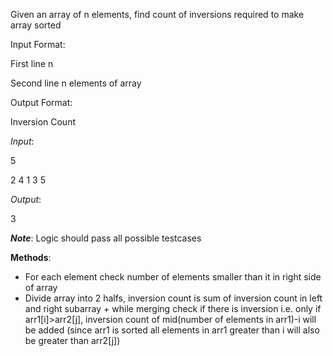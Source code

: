 Given an array of n elements, find count of inversions required to make array sorted

Input Format:

First line n

Second line n elements of array


Output Format:

Inversion Count


*Input*: 

5

2 4 1 3 5 


*Output*: 

3


__*Note*__: Logic should pass all possible testcases


**Methods**:
- For each element check number of elements smaller than it in right side of array
- Divide array into 2 halfs, inversion count is sum of inversion count in left and right subarray + while merging check if there is inversion i.e. only if arr1[i]>arr2[j], inversion count of mid(number of elements in arr1)-i will be added (since arr1 is sorted all elements in arr1 greater than i will also be greater than arr2[j]) 
